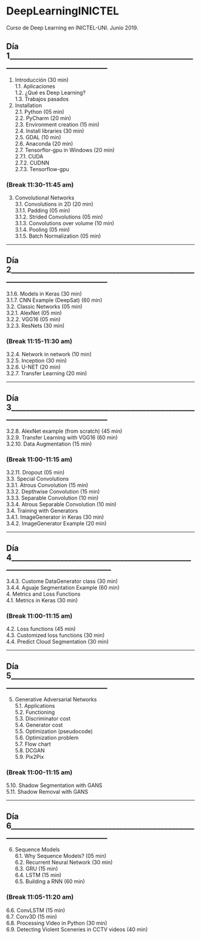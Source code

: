 # DeepLearningINICTEL
Curso de Deep Learning en INICTEL-UNI. Junio 2019.

## Día 1____________________________________________________________________________
1.	Introducción	(30 min)  
1.1.	Aplicaciones  
1.2.	¿Qué es Deep Learning?  
1.3.	Trabajos pasados  
2.	Installation  
2.1.	Python					          (05 min)  
2.2.	PyCharm					(20 min)  
2.3.	Environment creation				(15 min)  
2.4.	Install libraries				(30 min)  
2.5.	GDAL						(10 min)  
2.6.	Anaconda	 				(20 min)  
2.7.	Tensorflor-gpu in Windows			(20 min)  
2.7.1.	CUDA  
2.7.2.	CUDNN  
2.7.3.	Tensorflow-gpu  
### (Break 11:30-11:45 am)
3.	Convolutional Networks  
3.1.	Convolutions in 2D				(20 min)  
3.1.1.	Padding				(05 min)  
3.1.2.	Strided Convolutions		(05 min)  
3.1.3.	Convolutions over volume		(10 min)  
3.1.4.	Pooling				(05 min)  
3.1.5.	Batch Normalization		(05 min)  
________________________________________________________________________________
## Día 2____________________________________________________________________________
3.1.6.	Models in Keras			(30 min)  
3.1.7.	CNN Example (DeepSat)		(60 min)  
3.2.	Classic Networks				(05 min)  
3.2.1.	AlexNet				(05 min)   
3.2.2.	VGG16				(05 min)  
3.2.3.	ResNets				(30 min)  
### (Break 11:15-11:30 am)
3.2.4.	Network in network		(10 min)  
3.2.5.	Inception				(30 min)  
3.2.6.	U-NET				(20 min)  
3.2.7.	Transfer Learning			(20 min)  

________________________________________________________________________________
## Día 3____________________________________________________________________________
3.2.8.	AlexNet example (from scratch)	(45 min)  
3.2.9.	Transfer Learning with VGG16	(60 min)  
3.2.10.	Data Augmentation		(15 min)  
### (Break 11:00-11:15 am)
3.2.11.	Dropout				(05 min)  
3.3.	Special Convolutions  
3.3.1.	Atrous Convolution			(15 min)  
3.3.2.	Depthwise Convolution		(15 min)  
3.3.3.	Separable Convolution		(10 min)  
3.3.4.	Atrous Separable Convolution	(10 min)  
3.4.	Training with Generators  
3.4.1.	ImageGenerator in Keras		(30 min)  
3.4.2.	ImageGenerator Example		(20 min)  
________________________________________________________________________________
## Día 4____________________________________________________________________________
3.4.3.	Custome DataGenerator class	(30 min)  
3.4.4.	Aguaje Segmentation Example	(60 min)  
4.	Metrics and Loss Functions  
4.1.	Metrics in Keras				(30 min)  
### (Break 11:00-11:15 am)
4.2.	Loss functions					(45 min)  
4.3.	Customized loss functions			(30 min)  
4.4.	Predict Cloud Segmentation			(30 min)  
________________________________________________________________________________
## Día 5____________________________________________________________________________
5.	Generative Adversarial Networks  
5.1.	Applications  				 	
5.2.	Functioning  					
5.3.	Discriminator cost  				
5.4.	Generator cost		  		
5.5.	Optimization (pseudocode)  			
5.6.	Optimization problem		  		
5.7.	Flow chart  
5.8.	DCGAN		  			
5.9.	Pix2Pix	  
### (Break 11:00-11:15 am)				
5.10.	Shadow Segmentation with GANS  		
5.11.	Shadow Removal with GANS	  
________________________________________________________________________________
## Día 6____________________________________________________________________________
6.	Sequence Models  
6.1.	Why Sequence Models?			(05 min)  
6.2.	Recurrent Neural Network			(30 min)  
6.3.	GRU						(15 min)  
6.4.	LSTM						(15 min)  
6.5.	Building a RNN				(60 min)   
### (Break 11:05-11:20 am)
6.6.	ConvLSTM					(15 min)  
6.7.	Conv3D					(15 min)  
6.8.	Processing Video in Python			(30 min)  
6.9.	Detecting Violent Sceneries in CCTV videos	(40 min)  
